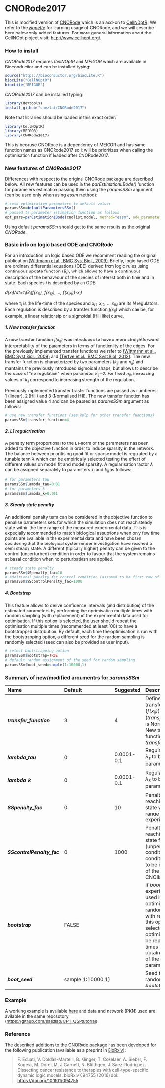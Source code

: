 # CNORode2017
This is modified version of [CNORode](https://www.bioconductor.org/packages/release/bioc/html/CNORode.html) which is an add-on to [CellNOptR](https://www.bioconductor.org/packages/release/bioc/html/CellNOptR.html). We refer to the [*vignette*](https://www.bioconductor.org/packages/release/bioc/vignettes/CNORode/inst/doc/CNORode-vignette.pdf) for learning usage of CNORode, and we will describe here below only added features. For more general information about the CellNOpt project visit: http://www.cellnopt.org/.

### How to install

*CNORode2017* requires *CellNOptR* and *MEIGOR* which are available in Bioconductior and can be installed typing:

```R
source("https://bioconductor.org/biocLite.R")
biocLite("CellNOptR")
biocLite("MEIGOR")
```

*CNORode2017* can be installed typing:

```R
library(devtools)
install_github("saezlab/CNORode2017")
```

Note that libraries should be loaded in this exact order:

```R
library(CellNOptR)
library(MEIGOR)
library(CNORode2017)
```

This is because CNORode is a dependency of MEIGOR and has same function names as CNORode2017 so it will be prioritizes when calling the optimisation function if loaded after CNORode2017.


### New features of *CNORode2017*
Differences with respect to the original CNORode package are described below. All new features can be used in the *parEstimationLBode()* function for parameters estimation passing them using the *paramsSSm* argument (can be used only when using *essm* method):

```R
# sets optimisation parameters to default values
paramsSSm=defaultParametersSSm()
# passed to parameter estimation function as follows
opt_pars=parEstimationLBode(cnolist,model, method="essm", ode_parameters=ode_parameters, paramsSSm=paramsSSm)
```
Using default *paramsSSm* should get to the same results as the original *CNORode*.

### Basic info on logic based ODE and CNORode
For an introduction on logic based ODE we recomment reading the original publication [(Wittmann et al., BMC Syst Biol., 2009)](https://www.ncbi.nlm.nih.gov/pmc/articles/PMC2764636/). Briefly, logic based ODE are ordinary differential equations (ODE) derived from logic rules using continuous update function (*B<sub>i</sub>*), which allows to have a continuous description of the behaveour of the species of interest both in time and in state. Each species *i* is described by an ODE:

*d(x<sub>i</sub>)/dt=&tau;<sub>i</sub>(B<sub>i</sub>(f(x<sub>i1</sub>), f(x<sub>i2</sub>), ..., f(x<sub>iN</sub>))-x<sub>i</sub>)*

where *&tau;<sub>i</sub>* is the life-time of the species and *x<sub>i1</sub>, x<sub>i2</sub>, ... x<sub>iN</sub>* are its *N* regulators. Each regulation is described by a transfer function *f(x<sub>ij</sub>)* which can be, for example, a linear relationsip or a sigmoidal (Hill like) curve.


##### 1. New transfer function
A new transfer function *f(x<sub>ij</sub>)* was introduces to have a more streightforward interpretability of the parameters in terms of functionlity of the edges. For the previously implemented transfer functions we refer to [(Wittmann et al., BMC Syst Biol., 2009)](https://www.ncbi.nlm.nih.gov/pmc/articles/PMC2764636/) and [(Terfve et al., BMC Syst Biol, 2012)](https://www.ncbi.nlm.nih.gov/pmc/articles/PMC3605281/). The new transfer function is characterized by two parameters (*k<sub>ij</sub>* and *n<sub>ij</sub>*) and mantains the previously introduced sigmoidal shape, but allows to describe the case of "no regulation" when parameter *k<sub>ij</sub>=0*. For fixed *n<sub>ij</sub>*, increasing values of *k<sub>ij</sub>* correspond to increasing strength of the regulation.

Previously implemented transfer trasfer functions are passed as numberes: 1 (linear), 2 (Hill) and 3 (Normalised Hill). The new transfer function has been assigned value 4 and can be passed as *paramsSSm* argument as follows:

```R
# use new transfer functions (see help for other transfer functions)
paramsSSm$transfer_function=4
```

##### 2. L1 regularisation
A penalty term proportional to the L1-norm of the parameters has been added to the objective function in order to induce sparsity in the network. The balance between prioritising good fit or sparse model is regulated by a tunable term *&lambda;* which can be empirically selected testing the effect of different values on model fit and model sparsity.
A regularisation factor *&lambda;* can be assigned separately to parameters *&tau;<sub>i</sub>* and *k<sub>ij</sub>* as follows:


```R
# for parameters tau
paramsSSm$lambda_tau=0.01
# for parameters k
paramsSSm$lambda_k=0.001
```

##### 3. Steady state penalty
An additional penalty term can be considered in the objective function to penalise parameters sets for which the simulation does not reach steady state within the time range of the measured experimental data. This is expecially recommended to match biological assuptions when only few time points are available in the experimental data and have been chosen cosidering that the biological system under investigation have reached a semi steady state. A different (tipically higher) penalty can be given to the control (unperturbed) condition in order to favour that the system remains at basal condition when no perturbatiosn are applied.

```R
# steady state penalty
paramsSSm$SSpenalty_fac=10
# additional penalty for control condition (assumed to be first row of MIDAS)
paramsSSm$SScontrolPenalty_fac=1000
```

##### 4. Bootstrap

This feature allows to derive confidence intervals (and distribution) of the estimated parameters by performing the oprimisation multiple times with random sampling (with replacement) of the experimental data used for optimisation. If this option is selected, the user should repeat the optimisation multiple times (recommended at least 100) to have a bootstrapped distribution. By default, each time the optimisation is run with the bootstrapping option, a different seed for the random sampling is randomly selected (seed can also be provided as user input).

```R
# select bootstrapping option
paramsSSm$bootstrap=TRUE
# default random assignment of the seed for random sampling
paramsSSm$boot_seed=sample(1:10000,1)
```

### Summary of new/modified argumentrs for *paramsSSm*

| Name | Default | Suggested | Description |
| :------------ | :---------- | :---------- | :---------- |
| ***transfer_function*** | 3 | 4 |  Defines which transfer function (*f(x<sub>ij</sub>)*) to use. Default (*transfer_function=3*) is Normalised Hill. New transfer function is *transfer_function=4*. |
| ***lambda_tau*** | 0 | 0.0001-0.1 |  Regularisation factor *&lambda;<sub>&tau;</sub>* to be used for parameters *&tau;<sub>i</sub>*. |
| ***lambda_k*** | 0 | 0.0001-0.1 | Regularisation factor *&lambda;<sub>k</sub>* to be used for parameters *k<sub>ij</sub>*. |
| ***SSpenalty_fac*** | 0 | 10 | Penalty factor for nor reaching steady state withing time range of experimental data |
| ***SScontrolPenalty_fac*** | 0 | 1000 | Penalty factor for nor reaching steady state for control (unperturbed) condition. Control condition is assumed to be in the first row of the MIDAS or CNOlist. |
| ***bootstrap*** | FALSE |  |  If *bootrstrap=TRUE* experimental data used in the optimisation are randomly sampled with replacement. If this option is selected the optimisation should be repeated multiple times (&ge; 100) to obtain a distribution of the estimated parameters. |
| ***boot_seed*** | sample(1:10000,1) |  |  Seed to be used for random sampling if *bootstrap=TRUE*. |

### Example
A working example is available [here](https://github.com/saezlab/CPT_QSPtutorial/blob/master/CellNOptR_optimisation.R) and data and network (PKN) used are avilable in the same reposotory (https://github.com/saezlab/CPT_QSPtutorial).

### Reference
The described additions to the CNORode package has been developed for the following publication (available as a preprint in [BioRxiv](http://biorxiv.org/content/early/2016/12/16/094755)):

> F. Eduati, V. Doldàn-Martelli, B. Klinger,  T. Cokelaer, A. Sieber, F. Kogera,  M. Dorel,  M. J Garnett,  N. Blüthgen,  J. Saez-Rodriguez. Dissecting cancer resistance to therapies with cell-type-specific dynamic logic models. bioRxiv 094755 (2016) doi: https://doi.org/10.1101/094755
